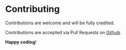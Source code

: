# Contributing

Contributions are welcome and will be fully credited.

Contributions are accepted via Pull Requests on [Github](https://github.com/kayschima/deutsche-bahn).

**Happy coding**!
